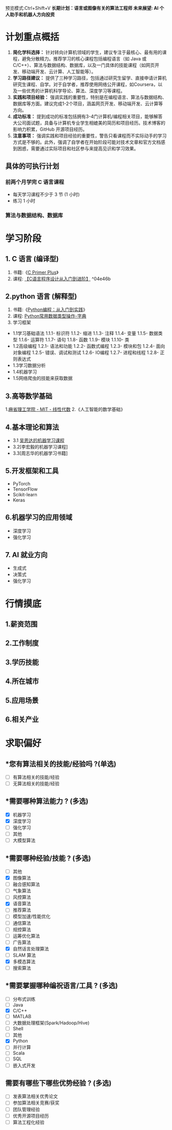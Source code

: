 预览模式:Ctrl+Shift+V
**长期计划：语言或图像有关的算法工程师
未来展望: AI 个人助手和机器人方向投资**
# 计划重点概括
1. **简化学科选择：** 针对转向计算机领域的学生，建议专注于最核心、最有用的课程，避免分散精力。推荐学习的核心课程包括编程语言（如 Java 或 C/C++）、算法与数据结构、数据库，以及一门具体的技能课程（如网页开发、移动端开发、云计算、人工智能等）。
2. **学习路径建议：** 提供了三种学习路径，包括通过研究生留学、直接申请计算机研究生课程、自学。对于自学者，推荐使用网络公开课程，如Coursera，以及一些优秀的计算机科学导论、算法、深度学习等课程。
3. **实践和项目经验：** 强调实践的重要性，特别是在编程语言、算法与数据结构、数据库等方面。建议完成1-2个项目，涵盖网页开发、移动端开发、云计算等方向。
4. **成功标准：** 提到成功的标准包括拥有3-4门计算机/编程相关项目，能够解答大公司面试题，具备与计算机专业学生相媲美的简历和项目经历。技术博客的影响力积累，GitHub 开源项目经历。
5. **注意事项：** 强调实践和项目经验的重要性，警告只看课程而不实际动手的学习方式是不够的。此外，强调了自学者在开始阶段可能对技术文章和官方文档感到困惑，需要通过实际项目和社区参与来提高见识和学习效果。
## 具体的可执行计划
### 前两个月学完 C 语言课程
- 每天学习课程不少于 3 节 (1 小时)
- 练习 1 小时
### 算法与数据结构、数据库

# 学习阶段
## 1. C 语言 (编译型)
1. 书籍:《[C Primer Plus](E:\OneDrive\apply\remotely-save\note\learn\书籍\计算机科学\C_Primer_Plus_第六版.pdf)》
2. 课程: [【C语言程序设计从入门到进阶】](https://www.bilibili.com/video/BV1Vm4y1r7jY/?spm_id_from=333.880.my_history.page.click&vd_source=1e1114ad6996d5f913c2dc62bffbfc4b) ^04e46b

## 2.python 语言 (解释型)
1. 书籍:《[Python编程：从入门到实践](https://weread.qq.com/web/reader/19532980715c01921954a54)》
2. 课程: [Python常用数据类型操作-字典](https://www.bilibili.com/video/BV1v4411B7Zv?p=111&vd_source=1e1114ad6996d5f913c2dc62bffbfc4b)
3. 学习框架
- 1.1学习基础语法
	1.1.1- 标识符
	1.1.2- 缩进
	1.1.3- 注释
	1.1.4- 变量
	1.1.5- 数据类型
	1.1.6- 运算符
	1.1.7- 语句
	1.1.8- 函数
	1.1.9- 模块
	1.1.10- 类
- 1.2高级编程
	1.2.1- 语法和功能
	1.2.2- 函数式编程
	1.2.3- 模块和包
	1.2.4- 面向对象编程
	1.2.5- 错误、调试和测试
	1.2.6- IO编程
	1.2.7- 进程和线程
	1.2.8- 正则表达式
- 1.3学习数据分析
- 1.4机器学习
- 1.5网络爬虫的技能来获取数据

## 3.高等数学基础
1.[麻省理工学院 - MIT - 线性代数](https://www.bilibili.com/video/BV16Z4y1U7oU/?p=6&vd_source=1e1114ad6996d5f913c2dc62bffbfc4b)
2.《人工智能的数学基础》

## 4.基本理论和算法
- 3.1 [吴恩达的机器学习课程](https://www.bilibili.com/video/BV1Pa411X76s?p=21&vd_source=1e1114ad6996d5f913c2dc62bffbfc4b)
- 3.2[李宏毅的机器学习课程]
- 3.3[周志华的机器学习书籍]

## 5.开发框架和工具
- PyTorch
- TensorFlow
- Scikit-learn
- Keras

## 6.机器学习的应用领域
- 深度学习
- 强化学习

## 7. AI 就业方向
- 生成式
- 决策式
- 强化学习

# 行情摸底
## 1.薪资范围
## 2.工作制度

## 3.学历技能

## 4.所在城市

## 5.应用场景
## 6.相关产业

# 求职偏好
## \*您有算法相关的技能/经验吗 ?(单选)
- [ ] 有算法相关的技能/经验
- [ ] 无算法相关的技能/经验
## \*需要哪种算法能力 ? (多选)
- [x] 机器学习
- [x] 深度学习
- [ ] 强化学习
- [ ] 其他
- [ ] 大模型算法
## \*需要哪种经验/技能 ? (多选)
- [ ] 其他
- [x] 图像算法
- [ ] 融合感知算法
- [ ] 气象算法
- [ ] 风控算法
- [x] 语音算法
- [ ] 推荐算法
- [ ] 模型加速/性能优化
- [ ] 通信算法
- [ ] 规控算法
- [ ] 运筹优化算法
- [ ] 广告算法
- [x] 自然话言处理算法
- [ ] SLAM 算法
- [x] 多模态算法
- [ ] 搜索算法
## \*需要掌握哪种编祝语言/工具 ? (多选)
- [ ] 分布式训练
- [ ] Java
- [x] C/C++
- [ ] MATLAB
- [ ] 大数据处理框架(Spark/Hadoop/Hive)
- [ ] Shell
- [ ] 其他
- [x] Python
- [ ] 并行计算
- [ ] Scala
- [ ] SQL
- [ ] 嵌入式开发
## 需要有哪些下哪些优势经验 ? (多选)
- [ ] 发表算法相关优秀论文
- [ ] 参加算法相关竞赛/获奖
- [ ] 团队管理经验
- [ ] 优秀开源项目经历
- [ ] 算法工程化经验
